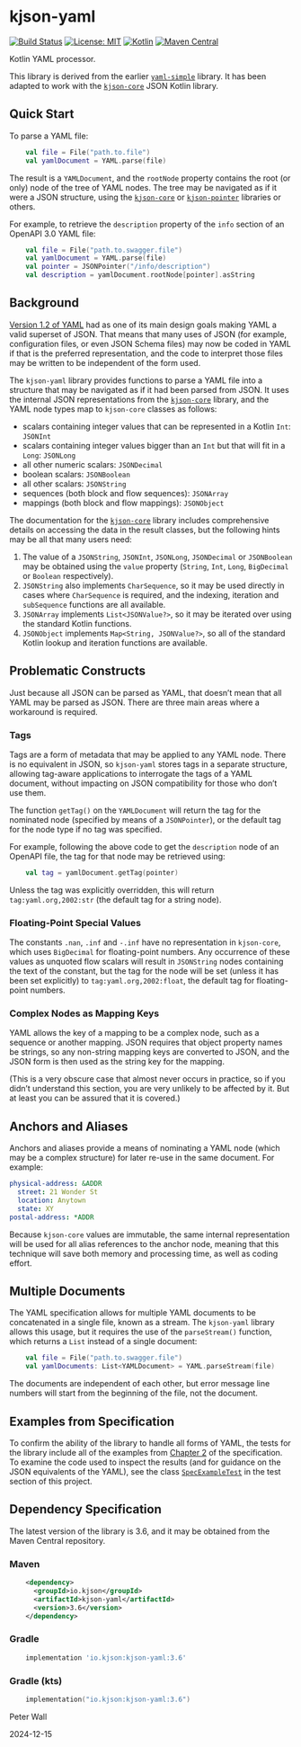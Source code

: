 # kjson-yaml

[![Build Status](https://github.com/pwall567/kjson-yaml/actions/workflows/build.yml/badge.svg)](https://github.com/pwall567/kjson-yaml/actions/workflows/build.yml)
[![License: MIT](https://img.shields.io/badge/License-MIT-yellow.svg)](https://opensource.org/licenses/MIT)
[![Kotlin](https://img.shields.io/static/v1?label=Kotlin&message=v1.9.24&color=7f52ff&logo=kotlin&logoColor=7f52ff)](https://github.com/JetBrains/kotlin/releases/tag/v1.9.24)
[![Maven Central](https://img.shields.io/maven-central/v/io.kjson/kjson-yaml?label=Maven%20Central)](https://search.maven.org/search?q=g:%22io.kjson%22%20AND%20a:%22kjson-yaml%22)

Kotlin YAML processor.

This library is derived from the earlier [`yaml-simple`](https://github.com/pwall567/yaml-simple) library.
It has been adapted to work with the [`kjson-core`](https://github.com/pwall567/kjson-core) JSON Kotlin library.

## Quick Start

To parse a YAML file:
```kotlin
    val file = File("path.to.file")
    val yamlDocument = YAML.parse(file)
```

The result is a `YAMLDocument`, and the `rootNode` property contains the root (or only) node of the tree of YAML nodes.
The tree may be navigated as if it were a JSON structure, using the
[`kjson-core`](https://github.com/pwall567/kjson-core) or [`kjson-pointer`](https://github.com/pwall567/kjson-pointer)
libraries or others.

For example, to retrieve the `description` property of the `info` section of an OpenAPI 3.0 YAML file:
```kotlin
    val file = File("path.to.swagger.file")
    val yamlDocument = YAML.parse(file)
    val pointer = JSONPointer("/info/description")
    val description = yamlDocument.rootNode[pointer].asString
```

## Background

[Version 1.2 of YAML](https://yaml.org/spec/1.2.2/) had as one of its main design goals making YAML a valid superset of
JSON.
That means that many uses of JSON (for example, configuration files, or even JSON Schema files) may now be coded in YAML
if that is the preferred representation, and the code to interpret those files may be written to be independent of the
form used.

The `kjson-yaml` library provides functions to parse a YAML file into a structure that may be navigated as if it had
been parsed from JSON.
It uses the internal JSON representations from the [`kjson-core`](https://github.com/pwall567/kjson-core) library, and
the YAML node types map to `kjson-core` classes as follows:

- scalars containing integer values that can be represented in a Kotlin `Int`: `JSONInt`
- scalars containing integer values bigger than an `Int` but that will fit in a `Long`: `JSONLong`
- all other numeric scalars: `JSONDecimal`
- boolean scalars: `JSONBoolean`
- all other scalars: `JSONString`
- sequences (both block and flow sequences): `JSONArray`
- mappings (both block and flow mappings): `JSONObject`

The documentation for the [`kjson-core`](https://github.com/pwall567/kjson-core) library includes comprehensive details
on accessing the data in the result classes, but the following hints may be all that many users need:

1. The value of a `JSONString`, `JSONInt`, `JSONLong`, `JSONDecimal` or `JSONBoolean` may be obtained using the `value`
   property (`String`, `Int`, `Long`, `BigDecimal` or `Boolean` respectively).
2. `JSONString` also implements `CharSequence`, so it may be used directly in cases where `CharSequence` is required,
   and the indexing, iteration and `subSequence` functions are all available.
3. `JSONArray` implements `List<JSONValue?>`, so it may be iterated over using the standard Kotlin functions.
4. `JSONObject` implements `Map<String, JSONValue?>`, so all of the standard Kotlin lookup and iteration functions are
   available.

## Problematic Constructs

Just because all JSON can be parsed as YAML, that doesn&rsquo;t mean that all YAML may be parsed as JSON.
There are three main areas where a workaround is required.

### Tags

Tags are a form of metadata that may be applied to any YAML node.
There is no equivalent in JSON, so `kjson-yaml` stores tags in a separate structure, allowing tag-aware applications to
interrogate the tags of a YAML document, without impacting on JSON compatibility for those who don&rsquo;t use them.

The function `getTag()` on the `YAMLDocument` will return the tag for the nominated node (specified by means of a
`JSONPointer`), or the default tag for the node type if no tag was specified.

For example, following the above code to get the `description` node of an OpenAPI file, the tag for that node may be
retrieved using:
```kotlin
    val tag = yamlDocument.getTag(pointer)
```

Unless the tag was explicitly overridden, this will return `tag:yaml.org,2002:str` (the default tag for a string node).

### Floating-Point Special Values

The constants `.nan`, `.inf` and `-.inf` have no representation in `kjson-core`, which uses `BigDecimal` for
floating-point numbers.
Any occurrence of these values as unquoted flow scalars will result in `JSONString` nodes containing the text of the
constant, but the tag for the node will be set (unless it has been set explicitly) to `tag:yaml.org,2002:float`, the
default tag for floating-point numbers.

### Complex Nodes as Mapping Keys

YAML allows the key of a mapping to be a complex node, such as a sequence or another mapping.
JSON requires that object property names be strings, so any non-string mapping keys are converted to JSON, and the JSON
form is then used as the string key for the mapping.

(This is a very obscure case that almost never occurs in practice, so if you didn&rsquo;t understand this section, you
are very unlikely to be affected by it.  But at least you can be assured that it is covered.)

## Anchors and Aliases

Anchors and aliases provide a means of nominating a YAML node (which may be a complex structure) for later re-use in the
same document.
For example:
```yaml
physical-address: &ADDR
  street: 21 Wonder St
  location: Anytown
  state: XY
postal-address: *ADDR
```

Because `kjson-core` values are immutable, the same internal representation will be used for all alias references to the
anchor node, meaning that this technique will save both memory and processing time, as well as coding effort.

## Multiple Documents

The YAML specification allows for multiple YAML documents to be concatenated in a single file, known as a stream.
The `kjson-yaml` library allows this usage, but it requires the use of the `parseStream()` function, which returns a
`List` instead of a single document:
```kotlin
    val file = File("path.to.swagger.file")
    val yamlDocuments: List<YAMLDocument> = YAML.parseStream(file)
```
The documents are independent of each other, but error message line numbers will start from the beginning of the file,
not the document.

## Examples from Specification

To confirm the ability of the library to handle all forms of YAML, the tests for the library include all of the examples
from [Chapter 2](https://yaml.org/spec/1.2.2/#language-overview) of the specification.
To examine the code used to inspect the results (and for guidance on the JSON equivalents of the YAML), see the class
[`SpecExampleTest`](https://github.com/pwall567/kjson-yaml/blob/main/src/test/kotlin/io/kjson/yaml/SpecExampleTest.kt)
in the test section of this project.

## Dependency Specification

The latest version of the library is 3.6, and it may be obtained from the Maven Central repository.

### Maven
```xml
    <dependency>
      <groupId>io.kjson</groupId>
      <artifactId>kjson-yaml</artifactId>
      <version>3.6</version>
    </dependency>
```
### Gradle
```groovy
    implementation 'io.kjson:kjson-yaml:3.6'
```
### Gradle (kts)
```kotlin
    implementation("io.kjson:kjson-yaml:3.6")
```

Peter Wall

2024-12-15
